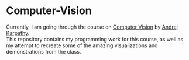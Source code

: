 # Computer-Vision
Currently, I am going through the course on [Computer Vision](https://www.youtube.com/watch?v=NfnWJUyUJYU&list=PLkt2uSq6rBVctENoVBg1TpCC7OQi31AlC) by [Andrej Karpathy](https://g.co/kgs/fnRCrP).  
This repository contains my programming work for this course, as well as my attempt to recreate some of the amazing visualizations and demonstrations from the class.
